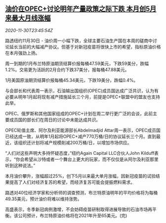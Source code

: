<!--1606780517000-->
[油价在OPEC+讨论明年产量政策之际下跌 本月创5月来最大月线涨幅](https://cn.reuters.com/article/global-oil-1130-mon-idCNKBS28A38D)
------

<div><i>2020-11-30T23:45:54Z</i></div><p>路透纽约11月30日 - 油价周一小幅下跌，全球主要石油生产国在本周的磋商中讨论延长当前的大幅减产协议。但基于对新冠疫苗将很快上市的希望，指标原油价格在本月强劲上扬。</p><p>周一到期的1月布兰特原油期货结算价报每桶47.59美元，下跌59美分，跌幅1.2%。交易更为活跃的2月合约下跌37美分，报每桶47.88美元。</p><p>1月美国原油期货结算价报每桶45.34美元，下跌19美分，跌幅0.4%。</p><p>与会部长和代表周一表示，石油输出国组织(OPEC)成员国达成广泛共识，认为有必要从明年1月起将现有减产措施延长三个月，前提是OPEC+联盟中的盟友也支持此举。</p><p>OPEC、俄罗斯和其他国家组成的OPEC+计划在周二举行更广泛的会谈，此前主要成员国的部长们在周日的讨论中未能达成共识。</p><p>OPEC轮值主席、阿尔及利亚能源部长Abdelmadjid Attar周一表示，OPEC成员国已经达成一致，从明年1月起将OPEC+减产770万桶/日的协议延长三个月。直到最近，该组织还计划将减产规模削减200万桶/日，以增加市场供应。</p><p>“人们对这些声明大多持怀疑态度，”纽约Again Capital LLC合伙人John Kilduff表示，“你会希望从沙特或者一个舞台上更大的玩家，而不仅仅是从阿尔及利亚那里听到这种说法。”</p><p>本月油价攀升，涨幅超过25%，创下5月以来最大单月涨幅，因新冠疫苗的试验结果提高了人们对经济复苏的希望，而经济复苏可能会提振燃料需求。</p><p>路透对40位经济学家和分析师的调查预测，布兰特原油明年的平均价格将为每桶49.35美元，预计油价将难以维持涨势。</p><p>高盛表示，冬季新冠病例激增，不会妨碍疫苗研制取得进展导致的石油市场再平衡。该公司预计，布兰特原油价格将在2021年升至65美元。(完)</p>
